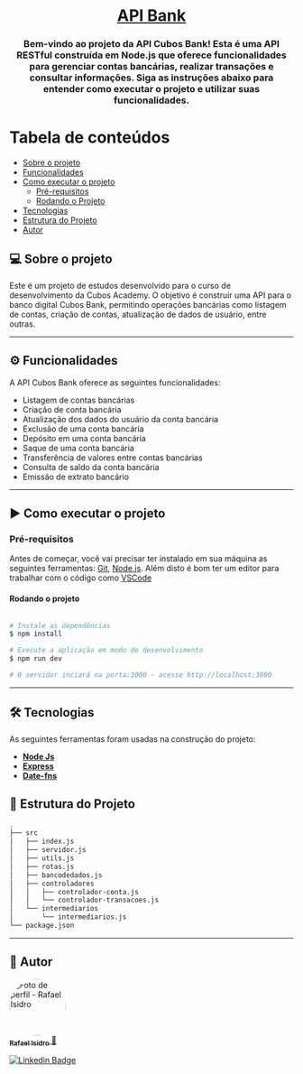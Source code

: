 
<h1 align="center">
    <a href="#" alt="API Trip"> API Bank </a>
</h1>

<h3 align="center">
Bem-vindo ao projeto da API Cubos Bank! Esta é uma API RESTful construída em Node.js que oferece funcionalidades para gerenciar contas bancárias, realizar transações e consultar informações. Siga as instruções abaixo para entender como executar o projeto e utilizar suas funcionalidades.
</h3>


Tabela de conteúdos
=================
<!--ts-->
   * [Sobre o projeto](#-sobre-o-projeto)
   * [Funcionalidades](#%EF%B8%8F-funcionalidades)
   * [Como executar o projeto](#%EF%B8%8F-como-executar-o-projeto)
     * [Pré-requisitos](#pré-requisitos)
     * [Rodando o Projeto](#rodando-o-projeto)
   * [Tecnologias](#-tecnologias)
   * [Estrutura do Projeto](#-estrutura-do-projeto)
   * [Autor](#-autor)
<!--te-->


## 💻 Sobre o projeto

Este é um projeto de estudos desenvolvido para o curso de desenvolvimento da Cubos Academy. O objetivo é construir uma API para o banco digital Cubos Bank, permitindo operações bancárias como listagem de contas, criação de contas, atualização de dados de usuário, entre outras.

---

## ⚙️ Funcionalidades

A API Cubos Bank oferece as seguintes funcionalidades:

- Listagem de contas bancárias
- Criação de conta bancária
- Atualização dos dados do usuário da conta bancária
- Exclusão de uma conta bancária
- Depósito em uma conta bancária
- Saque de uma conta bancária
- Transferência de valores entre contas bancárias
- Consulta de saldo da conta bancária
- Emissão de extrato bancário

---

## ▶️ Como executar o projeto

### Pré-requisitos

Antes de começar, você vai precisar ter instalado em sua máquina as seguintes ferramentas:
[Git](https://git-scm.com), [Node.js](https://nodejs.org/en/). 
Além disto é bom ter um editor para trabalhar com o código como [VSCode](https://code.visualstudio.com/)

#### Rodando o projeto

```bash

# Instale as dependências
$ npm install

# Execute a aplicação em modo de desenvolvimento
$ npm run dev

# O servidor inciará na porta:3000 - acesse http://localhost:3000 

```
---

## 🛠 Tecnologias

As seguintes ferramentas foram usadas na construção do projeto:

-   **[Node Js](https://nodejs.org/en)**
-   **[Express](https://expressjs.com/)**
-   **[Date-fns](https://date-fns.org/docs/Getting-Started)**

## 🧱 Estrutura do Projeto

```sh
.
├── src
│   ├── index.js
│   ├── servidor.js
│   ├── utils.js
│   ├── rotas.js
│   ├── bancodedados.js
│   ├── controladores
│   │   ├── controlador-conta.js
│   │   └── controlador-transacoes.js
│   └── intermediarios
│       └── intermediarios.js
└── package.json
```
---
## 🦸 Autor

<a href="https://github.com/rafael-isidro">
    <img style="border-radius: 50%;" src="https://avatars.githubusercontent.com/u/118776145?v=4" width="100px;" alt="Foto de perfil - Rafael Isidro"/>
    <br />
    <sub><b>Rafael Isidro</b></sub>
</a> 
<a href="https://github.com/rafael-isidro" title="Github">🚀</a>


 [![Linkedin Badge](https://img.shields.io/badge/-Rafael%20Isidro-blue?style=flat-square&logo=Linkedin&logoColor=white&link=https://www.linkedin.com/in/rafael-isidro/)](https://www.linkedin.com/in/rafael-isidro/) 
